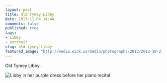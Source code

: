 ```yaml
---
layout: post
title: Old Tymey Libby
date: 2013-11-04 14:44
comments: false
published: true
tags:
- Libby
- portrait
slug: old-tymey-libby
featured_image: "http://media.eick.us/media/photographs/2013/2013-10-27/libby-before-piano-2013-10-27-at-11-21-06.jpg"
---
```

Old Tymey Libby.

![Libby in her purple dress before her piano recital](http://media.eick.us/media/photographs/2013/2013-10-27/libby-before-piano-2013-10-27-at-11-21-06.jpg)

